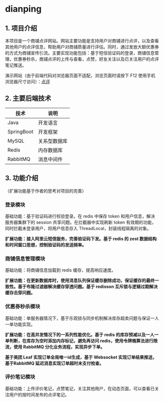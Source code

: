 # dianping

## 1. 项目介绍

本项目是一个商铺点评网站。网站主要功能是支持用户对商铺进行点评，以及查看其他用户的点评信息，帮助用户对商铺质量进行评估。同时，通过发放大额优惠券的方式为商铺宣传引流。主要实现功能包括：基于短信验证码的登录，商铺信息管理，优惠券秒杀，商铺点评的上传与查看，点赞，好友关注以及已关注用户的点评笔记推送。

演示网站（由于前端代码对浏览器页面不适配，浏览页面时请按下 F12 使用手机浏览器尺寸访问）：[点评](http://8.130.82.154/)

## 2. 主要后端技术

| 技术         | 说明     |
| ---------- | ------ |
| Java       | 开发语言   |
| SpringBoot | 开发框架   |
| MySQL      | 关系型数据库 |
| Redis      | 内存数据库  |
| RabbitMQ   | 消息中间件  |

## 3. 功能介绍

（扩展功能基于作者的思考对项目的完善）

### 登录模块

基础功能：基于验证码进行校验登录。在 redis 中保存 token 和用户信息，解决服务器集群下的 session 共享问题。在拦截器中实现刷新 token 有效期的功能，同时拦截未登录用户，将用户信息存入 ThreadLocal，封装线程隔离的对象。

**扩展功能：接入阿里云短信服务，完善验证码下发。基于 redis 的 zest 数据结构和时间窗口思想，控制验证码的发送频率。**

### 商铺信息管理模块

基础功能：将商铺信息加载到 redis 缓存，提高响应速度。

**扩展功能：在更新数据库时，使用消息队列保证缓存删除成功，保证缓存的最终一致性。基于布隆过滤器解决缓存穿透问题。基于 redisson 互斥锁与逻辑过期解决缓存击穿问题。**

### 优惠券秒杀模块

基础功能：单服务器情况下，基于乐观锁与同步机制解决库存超卖问题与保证一人一单功能实现。

**扩展功能：在高并发情况下的一系列性能优化。基于 redis 的库存预减以及一人一单判断，在库存为空时添加内存标记，避免再访问 redis，使用令牌桶算法进行限流，使用 RabbitMQ 分化业务流程，实现异步下单。**

**基于美团 Leaf 实现订单全局唯一id生成，基于 Websocket 实现订单结果推送，基于RabbitMQ 延迟消息实现订单超时未支付检查。**

### 评价笔记模块

基础功能：上传评价笔记，点赞笔记，关注其他用户，在动态页面，可以查看已关注用户的按时间发布的点评笔记。
